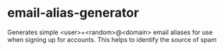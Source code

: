 # email-alias-generator
Generates simple &lt;user>+&lt;random>@&lt;domain> email aliases for use when signing up for accounts. This helps to identify the source of spam
